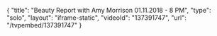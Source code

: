 {
    "title": "Beauty Report with Amy Morrison 01.11.2018 - 8 PM",
    "type": "solo",
    "layout": "iframe-static",
    "videoId": "137391747",
    "url": "\/tvpembed\/137391747"
}